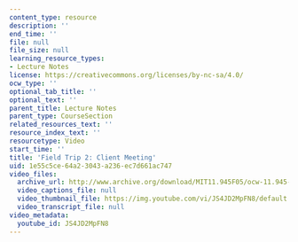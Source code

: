 ```yaml
---
content_type: resource
description: ''
end_time: ''
file: null
file_size: null
learning_resource_types:
- Lecture Notes
license: https://creativecommons.org/licenses/by-nc-sa/4.0/
ocw_type: ''
optional_tab_title: ''
optional_text: ''
parent_title: Lecture Notes
parent_type: CourseSection
related_resources_text: ''
resource_index_text: ''
resourcetype: Video
start_time: ''
title: 'Field Trip 2: Client Meeting'
uid: 1e55c5ce-64a2-3043-a236-ec7d661ac747
video_files:
  archive_url: http://www.archive.org/download/MIT11.945F05/ocw-11.945-20oct2005-220k.mp4
  video_captions_file: null
  video_thumbnail_file: https://img.youtube.com/vi/JS4JD2MpFN8/default.jpg
  video_transcript_file: null
video_metadata:
  youtube_id: JS4JD2MpFN8
---
```

